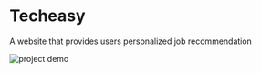 # Techeasy
A website that provides users personalized job recommendation

![project demo](https://github.com/changuo0/project-demo/blob/main/techeasy)
